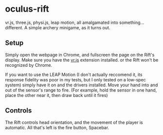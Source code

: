 oculus-rift
================

vr.js, three.js, physi.js, leap motion, all amalgamated into something... different. A simple archery minigame, 
as it turns out.

Setup
------
Simply open the webpage in Chrome, and fullscreen the page on the Rift's display. Make sure you have the 
[vr.js](https://github.com/benvanik/vr.js) 
extension installed. or the Rift won't be recognized by Chrome. 

If you want to use the LEAP Motion (I don't actually reccomend it, its response fidelity was poor in my tests, 
but I only tested on a low-spec system) simply have it on and the drivers installed. Move your hand into and out 
of the sensor's range to fire. (For example, hold the sensor in one hand, place the other near it, then draw 
back until it fires)


Controls
--------
The Rift controls head orientation, and the movement of the player is automatic. All that's left is the fire 
button, Spacebar.
